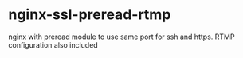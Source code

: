 # nginx-ssl-preread-rtmp
nginx with preread module to use same port for ssh and https. RTMP  configuration also included
